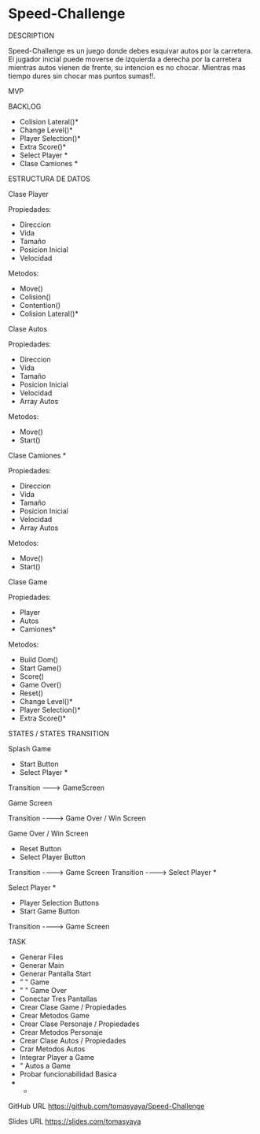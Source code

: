 # Speed-Challenge

DESCRIPTION

Speed-Challenge es un juego donde debes esquivar autos por la carretera. El jugador inicial puede moverse de izquierda a derecha por la carretera mientras autos vienen de frente, su intencion es no chocar. Mientras mas tiempo dures sin chocar mas puntos sumas!!.

MVP

BACKLOG


- Colision Lateral()*
- Change Level()*
- Player Selection()*
- Extra Score()*
- Select Player *
- Clase Camiones *


ESTRUCTURA DE DATOS

Clase Player

Propiedades:
  - Direccion
  - Vida
  - Tamaño
  - Posicion Inicial
  - Velocidad

 Metodos:
  - Move()
  - Colision()
  - Contention()
  - Colision Lateral()*


Clase Autos

Propiedades:
  - Direccion
  - Vida
  - Tamaño
  - Posicion Inicial
  - Velocidad
  - Array Autos

 Metodos:
  - Move()
  - Start()

Clase Camiones *

Propiedades:
  - Direccion
  - Vida
  - Tamaño
  - Posicion Inicial
  - Velocidad
  - Array Autos

 Metodos:
  - Move()
  - Start()

Clase Game

Propiedades:
  - Player
  - Autos
  - Camiones*

  Metodos:
  - Build Dom()
  - Start Game()
  - Score()
  - Game Over()
  - Reset()
  - Change Level()*
  - Player Selection()*
  - Extra Score()*


STATES / STATES TRANSITION

Splash Game 
  - Start Button
  - Select Player *

  Transition ---> GameScreen

Game Screen

  Transition ----> Game Over / Win Screen

Game Over / Win Screen
  
  - Reset Button
  - Select Player Button

  Transition ----> Game Screen
  Transition ----> Select Player *

Select Player *

  - Player Selection Buttons
  - Start Game Button

  Transition ----> Game Screen

TASK

- Generar Files
- Generar Main
- Generar Pantalla Start
-  "        "      Game
-  "        "      Game Over
- Conectar Tres Pantallas
- Crear Clase Game / Propiedades
- Crear Metodos Game
- Crear Clase Personaje / Propiedades
- Crear Metodos Personaje
- Crear Clase Autos / Propiedades
- Crar Metodos Autos
- Integrar Player a Game
-  "       Autos a Game
- Probar funcionabilidad Basica
- *

GitHub URL https://github.com/tomasyaya/Speed-Challenge

Slides URL https://slides.com/tomasyaya





